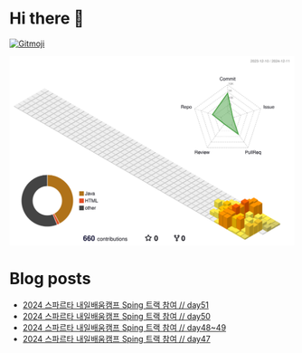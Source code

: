 # Hi there 👋
<a href="https://gitmoji.dev">
  <img
    src="https://img.shields.io/badge/gitmoji-%20😜%20😍-FFDD67.svg?style=flat-square"
    alt="Gitmoji"
  />
</a>

<!--
**chews26/chews26** is a ✨ _special_ ✨ repository because its `README.md` (this file) appears on your GitHub profile.

Here are some ideas to get you started:

- 🔭 I’m currently working on ...
- 🌱 I’m currently learning ...
- 👯 I’m looking to collaborate on ...
- 🤔 I’m looking for help with ...
- 💬 Ask me about ...
- 📫 How to reach me: ...
- 😄 Pronouns: ...
- ⚡ Fun fact: ...
-->
![](./profile-3d-contrib/profile-season-animate.svg)

# Blog posts
<!-- BLOG-POST-LIST:START -->
- [2024 스파르타 내일배움캠프 Sping 트랙 참여 // day51](https://shinelee26.tistory.com/57)
- [2024 스파르타 내일배움캠프 Sping 트랙 참여 // day50](https://shinelee26.tistory.com/56)
- [2024 스파르타 내일배움캠프 Sping 트랙 참여 // day48~49](https://shinelee26.tistory.com/55)
- [2024 스파르타 내일배움캠프 Sping 트랙 참여 // day47](https://shinelee26.tistory.com/54)
<!-- BLOG-POST-LIST:END -->

